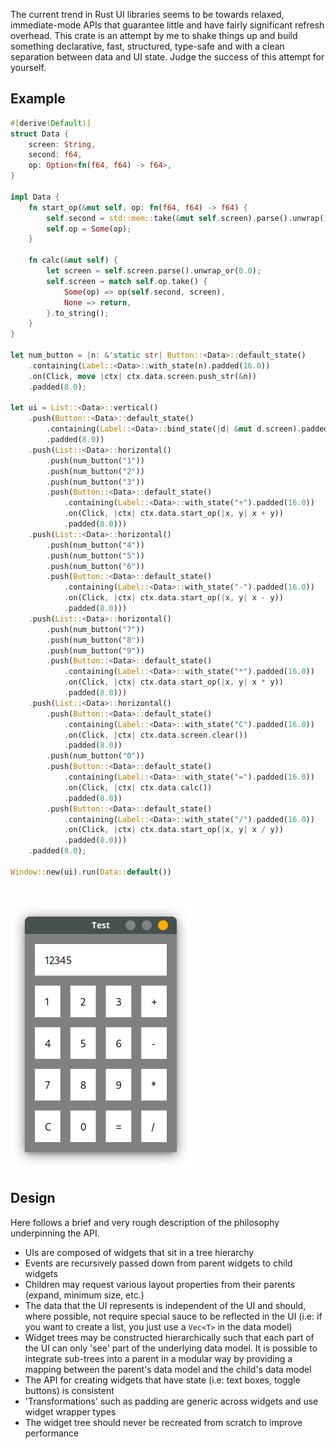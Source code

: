 The current trend in Rust UI libraries seems to be towards relaxed,
immediate-mode APIs that guarantee little and have fairly significant refresh
overhead. This crate is an attempt by me to shake things up and build something
declarative, fast, structured, type-safe and with a clean separation between
data and UI state. Judge the success of this attempt for yourself.

## Example

```rust
#[derive(Default)]
struct Data {
    screen: String,
    second: f64,
    op: Option<fn(f64, f64) -> f64>,
}

impl Data {
    fn start_op(&mut self, op: fn(f64, f64) -> f64) {
        self.second = std::mem::take(&mut self.screen).parse().unwrap();
        self.op = Some(op);
    }

    fn calc(&mut self) {
        let screen = self.screen.parse().unwrap_or(0.0);
        self.screen = match self.op.take() {
            Some(op) => op(self.second, screen),
            None => return,
        }.to_string();
    }
}

let num_button = |n: &'static str| Button::<Data>::default_state()
    .containing(Label::<Data>::with_state(n).padded(16.0))
    .on(Click, move |ctx| ctx.data.screen.push_str(&n))
    .padded(8.0);

let ui = List::<Data>::vertical()
    .push(Button::<Data>::default_state()
        .containing(Label::<Data>::bind_state(|d| &mut d.screen).padded(16.0))
        .padded(8.0))
    .push(List::<Data>::horizontal()
        .push(num_button("1"))
        .push(num_button("2"))
        .push(num_button("3"))
        .push(Button::<Data>::default_state()
            .containing(Label::<Data>::with_state("+").padded(16.0))
            .on(Click, |ctx| ctx.data.start_op(|x, y| x + y))
            .padded(8.0)))
    .push(List::<Data>::horizontal()
        .push(num_button("4"))
        .push(num_button("5"))
        .push(num_button("6"))
        .push(Button::<Data>::default_state()
            .containing(Label::<Data>::with_state("-").padded(16.0))
            .on(Click, |ctx| ctx.data.start_op(|x, y| x - y))
            .padded(8.0)))
    .push(List::<Data>::horizontal()
        .push(num_button("7"))
        .push(num_button("8"))
        .push(num_button("9"))
        .push(Button::<Data>::default_state()
            .containing(Label::<Data>::with_state("*").padded(16.0))
            .on(Click, |ctx| ctx.data.start_op(|x, y| x * y))
            .padded(8.0)))
    .push(List::<Data>::horizontal()
        .push(Button::<Data>::default_state()
            .containing(Label::<Data>::with_state("C").padded(16.0))
            .on(Click, |ctx| ctx.data.screen.clear())
            .padded(8.0))
        .push(num_button("0"))
        .push(Button::<Data>::default_state()
            .containing(Label::<Data>::with_state("=").padded(16.0))
            .on(Click, |ctx| ctx.data.calc())
            .padded(8.0))
        .push(Button::<Data>::default_state()
            .containing(Label::<Data>::with_state("/").padded(16.0))
            .on(Click, |ctx| ctx.data.start_op(|x, y| x / y))
            .padded(8.0)))
    .padded(8.0);

Window::new(ui).run(Data::default())
```

# <img src="misc/example.png" alt="It's a calculator!" text-align="center"/>

## Design

Here follows a brief and very rough description of the philosophy underpinning
the API.

- UIs are composed of widgets that sit in a tree hierarchy
- Events are recursively passed down from parent widgets to child widgets
- Children may request various layout properties from their parents (expand,
  minimum size, etc.)
- The data that the UI represents is independent of the UI and should, where
  possible, not require special sauce to be reflected in the UI (i.e: if you
  want to create a list, you just use a `Vec<T>` in the data model)
- Widget trees may be constructed hierarchically such that each part of the UI
  can only 'see' part of the underlying data model. It is possible to integrate
  sub-trees into a parent in a modular way by providing a mapping between the
  parent's data model and the child's data model
- The API for creating widgets that have state (i.e: text boxes, toggle buttons)
  is consistent
- 'Transformations' such as padding are generic across widgets and use widget
  wrapper types
- The widget tree should never be recreated from scratch to improve performance
